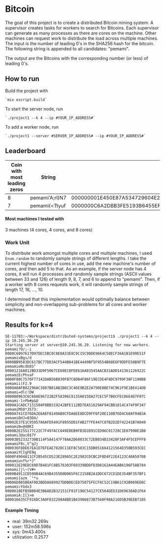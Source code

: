 # Bitcoin

The goal of this project is to create a distributed Bitcoin mining system. A supervisor creates tasks for workers to search for Bitcoins.
Each supervisor can generate as many processes as there are cores on the machine.
Other machines can request work to distribute the load across multiple machines.
The input is the number of leading 0's in the SHA256 hash for the bitcoin. The following string is appended to all candidates: "pemami".

The output are the Bitcoins with the corresponding number (or less) of leading 0's. 

## How to run

Build the project with

    `mix escript.build`

To start the server node, run 

    `./project1 --k 4 --ip #YOUR_IP_ADDRESS#`

To add a worker node, run

    `./project1 --server #SERVER_IP_ADDRESS# --ip #YOUR_IP_ADDRESS#`

## Leaderboard

| Coin with most leading zeros | String | Hash | 
| --- | --- | --- |
| 8 | pemami'A;rl)N7 | 000000001E450E87A534729604E28AEE0E855BFC8D08557FBDF72174A88E8D06 | 
| 7 | pemami(<Ttyuf | 0000000C6A2DBB3FE5193B6455EFCE8CD44765729AB286E417B95048A6AB828E |

#### Most machines I tested with

3 machines (4 cores, 4 cores, and 8 cores)


### Work Unit

To distribute work amongst multiple cores and multiple machines, I used `Enum.random` to randomly sample strings of different lengths. 
I take the current highest number of cores in use, add the new machine's number of cores, and then add 5 to that. 
As an example, if the server node has 4 cores, it will run 4 processes and randomly sample strings (ASCII values between 33 and 126) of length 9, 8, 7, and 6 to append
to "pemami". Then, if a worker with 8 cores requests work, it will randomly sample strings of length 17, 16, ..., 10. 

I determined that this implementation would optimally balance between simplicity and non-overlapping sub-problems for all cores and worker machines.

## Results for k=4

```
SE-11783:~/Workspace/distributed-systems/project1$ ./project1 --k 4 --ip 10.245.36.29
Starting server at server@10.245.36.29. Listening for new workers.
pemami?9/;-i    0000C6097617D97DEC5BC8C8E0A33E8C9C15C90DE9664C50ECF36A1B1E99E51F
pemamixBgs/d    0000BB9583DC617BC77DD3ACF544B041BE4449BF5F9554B60E6F9DDFE50B9F7E
pemamieNcdU8S^  00001216A012BD33D9F5067CE68EC0FEE616A83545AACB31ADD141361126922C
pemamiEcPhvaF   0000F80C7570F77142DAB56B830FB7C6DB4F86F19ECDE4F8DC9799F30F1190B8
pemamii(F2.9    0000A0AFB82296AC3887B81AB2B8C3C46E9B2E2A790E8BE74C961F9E1BE414DD
pemami=dlc!DW   000008963C6C60AE96722B2F58396C8135A015DA27CEC5F7B0CFEC06E4D7F07C
pemami-l>Pb#p&@ 0000A1CADC7131504F8BB319242BFE112BD7EA51629AF94CBB1014C474F9F347
pemamiMSO*J573: 0000A741CD76DA2E6AEF8149AB8CFDA6EE8DCD9FF6F20E110B76D4C60AF94B3A
pemami6HJ=03D4/ 00002E37E1C95957A6AFD5491F8955DD1FAB277FE447C87B2D2D742241B7A040
pemamiN=@d8KI   0000B2E255177C22C7F497ACC049E8EB9FB3D2D91CED96C01720C1E07990E1B0
pemamiJ@ac8$7Y  00003B52332730B114F5A4147F78AA2D68033C72EB034B33420F3AF4F5CEFFF8
pemamiF8c,V^qJj 000036F8DE67EA1D7EFEAE782DC11EF8C583C15DB051664121564D350B593CEC
pemamiYCIgFE9q  0000F4904A11CF2B545CD523E289A5C2E2982CDCBC2F8D4F22E4123C40A50708
pemamiunf%r*J"  000012E29EDC69D7B481FC8B576303F69339BDDFD3D8162A44EAB6196F58B784
pemami]j\~(V#+  0000B4911CD599B4AC69B4355D0D065F6C2158B2A1DDC672CD1DE354BF357BF1
pemami{azm_`"*u 00006D885B6AF0D2BDDA689927DDB0ECED75075FECF8C52C19B61C92B969ED8C
pemamicYGdx3    0000618EFB5B004E3B6AD2B32151CF81F190C54127CE564DED31D69638AD1F64
pemamiA:I[}>m   000016635CF916DC3A0F832298A8BD1B43906873B7560F98A216D5B39EEB7185
```
 
#### Example Timing

* real: 39m32.269s
* user: 152m58.596s
* sys: 0m43.400s
* utilization: 0.2577
